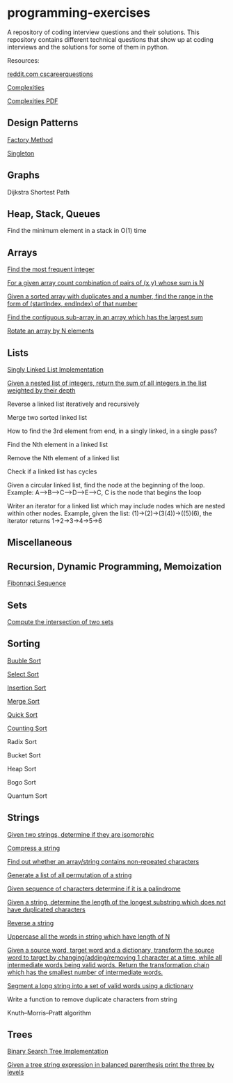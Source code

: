 # programming-exercises
A repository of coding interview questions and their solutions. This repository contains different technical questions that show up at coding interviews and the solutions for some of them in python.

Resources:

[reddit.com cscareerquestions](https://www.reddit.com/r/cscareerquestions/comments/20ahfq/heres_a_pretty_big_list_of_programming_interview/)

[Complexities](http://bigocheatsheet.com/)

[Complexities PDF](http://bigocheatsheet.com/pdf/big-o-cheatsheet.pdf)



Design Patterns
---------------

[Factory Method](design-patterns/factory_method.py)

[Singleton](design-patterns/singleton.py)


Graphs
------

Dijkstra Shortest Path


Heap, Stack, Queues
-------------------

Find the minimum element in a stack in O(1) time


Arrays
------

[Find the most frequent integer](arrays/find-most-frequent-integer.py)

[For a given array count combination of pairs of (x,y) whose sum is N](arrays/find-pairs-that-sum-to-N.py)

[Given a sorted array with duplicates and a number, find the range in the form of (startIndex, endIndex) of that number](arrays/find-range-of-duplicates-in-array.py)

[Find the contiguous sub-array in an array which has the largest sum](arrays/find-subarray-largest-sum.py)

[Rotate an array by N elements](arrays/rotate-an-array-by-n-elements.py)


Lists
-----

[Singly Linked List Implementation](lists/singly-linked-list.py)

[Given a nested list of integers, return the sum of all integers in the list weighted by their depth](lists/weighted-sum-nested-list.py)

Reverse a linked list iteratively and recursively

Merge two sorted linked list

How to find the 3rd element from end, in a singly linked, in a single pass?

Find the Nth element in a linked list

Remove the Nth element of a linked list

Check if a linked list has cycles

Given a circular linked list, find the node at the beginning of the loop. Example: A-->B-->C-->D-->E-->C, C is the node that begins the loop

Writer an iterator for a linked list which may include nodes which are nested within other nodes. Example, given the list: (1)->(2)->(3(4))->((5)(6), the iterator returns 1->2->3->4->5->6




Miscellaneous
-------------




Recursion, Dynamic Programming, Memoization
-------------------------------------------
[Fibonnaci Sequence](recursion-dynamic-memoization/fibonnaci.py)



Sets
----

[Compute the intersection of two sets](sets/intersection-two-sets.py)



Sorting
-------

[Buuble Sort](sorting/bubble-sort.py)

[Select Sort](sorting/selection-sort.py)

[Insertion Sort](sorting/insertion-sort.py)

[Merge Sort](sorting/merge-sort.py)

[Quick Sort](sorting/quick-sort.py)

[Counting Sort](sorting/count-sort.py)

Radix Sort

Bucket Sort

Heap Sort

Bogo Sort

Quantum Sort


Strings
-------

[Given two strings, determine if they are isomorphic](strings/check-if-words-are-isomorphic.py)

[Compress a string](strings/compress-string.py)

[Find out whether an array/string contains non-repeated characters](strings/find-whether-string-repeated-characters.py)

[Generate a list of all permutation of a string](strings/generate-all-permutations-of-a-string.py)

[Given sequence of characters determine if it is a palindrome](strings/is-string-palindrome.py)

[Given a string, determine the length of the longest substring which does not have duplicated characters](strings/longest-substring-without-duplicates.py)

[Reverse a string](strings/reverse-string-recursive.py)

[Uppercase all the words in string which have length of N](strings/upper-case-words-with-length-N.py)

[Given a source word, target word and a dictionary, transform the source word to target by changing/adding/removing 1 character at a time, while all intermediate words being valid words. Return the transformation chain which has the smallest number of intermediate words.](strings/source-word-to-target-word-path)

[Segment a long string into a set of valid words using a dictionary](strings/split-string-based-on-dictionary-words.py)

Write a function to remove duplicate characters from string

Knuth–Morris–Pratt algorithm


Trees
-----

[Binary Search Tree Implementation](trees/binary-search-tree.py)

[Given a tree string expression in balanced parenthesis print the three by levels](trees/tree-string-expression-balanced-parenthesis)
